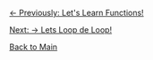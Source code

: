 [<- Previously:  Let's Learn Functions!](Functions.md)

[Next: -> Lets Loop de Loop!](Loops.md)

[Back to Main](../../README.md)
